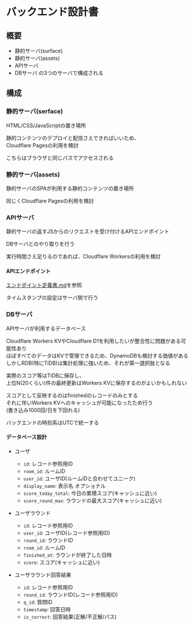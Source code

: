 # バックエンド設計書

## 概要

- 静的サーバ(surface)
- 静的サーバ(assets)
- APIサーバ
- DBサーバ
の3つのサーバで構成される

## 構成

### 静的サーバ(serface)

HTML/CSS/JavaScriptの置き場所

静的コンテンツのデプロイと配信さえできればいいため、  
Cloudflare Pagesの利用を検討

こちらはブラウザと同じパスでアクセスされる

### 静的サーバ(assets)

静的サーバのSPAが利用する静的コンテンツの置き場所

同じくCloudflare Pagesの利用を検討

### APIサーバ

静的サーバの返すJSからのリクエストを受け付けるAPIエンドポイント

DBサーバとのやり取りを行う

実行時間さえ足りるのであれば、Cloudflare Workersの利用を検討

#### APIエンドポイント

[エンドポイント定義書.md](./docs/plan-be-ep.md)を参照

タイムスタンプの設定はサーバ側で行う

### DBサーバ

APIサーバが利用するデータベース

Cloudflare Workers KVやCloudflare D1を利用したいが整合性に問題がある可能性あり  
ほぼすべてのデータはKVで管理できるため、DynamoDBも検討する価値がある  
しかしRDB(特にTiDB)は集計処理に強いため、それが第一選択肢となる

実際のスコア等はTiDBに保存し、  
上位N(20くらい)件の最終更新はWorkers KVに保存するのがよいかもしれない

スコアとして反映するのはfinishedのレコードのみとする  
それに伴いWorkers KVへのキャッシュが可能になったため行う  
(書き込み1000回/日を下回れる)

バックエンドの時刻系はUTCで統一する

#### データベース設計

- ユーザ
  - `id`: レコード参照用ID
  - `room_id`: ルームID
  - `user_id`: ユーザID(ルームIDと合わせてユニーク)
  - `display_name`: 表示名 オプショナル
  - `score_today_total`: 今日の累積スコア(キャッシュに近い)
  - `score_round_max`: ラウンドの最大スコア(キャッシュに近い)

- ユーザラウンド
  - `id`: レコード参照用ID
  - `user_id`: ユーザID(レコード参照用ID)
  - `round_id`: ラウンドID
  - `room_id`: ルームID
  - `finished_at`: ラウンドが終了した日時
  - `score`: スコア(キャッシュに近い)

- ユーザラウンド回答結果
  - `id`: レコード参照用ID
  - `round_id`: ラウンドID(レコード参照用ID)
  - `q_id`: 質問ID
  - `timestamp`: 回答日時
  - `is_correct`: 回答結果(正解/不正解/パス)
